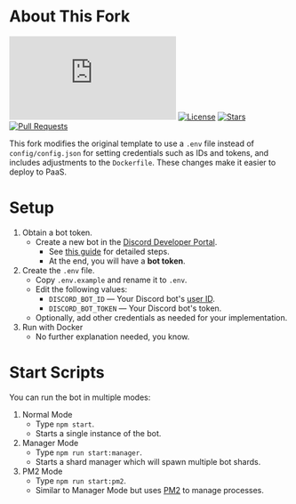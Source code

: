 # About This Fork

[![discord.js](https://img.shields.io/github/package-json/dependency-version/Efo-YU/Discord-Bot-TypeScript-Template-With-Dotenv/discord.js)](https://discord.js.org/)
[![License](https://img.shields.io/badge/license-MIT-blue)](https://opensource.org/licenses/MIT)
[![Stars](https://img.shields.io/github/stars/Efo-YU/Discord-Bot-TypeScript-Template-With-Dotenv.svg)](https://github.com/Efo-YU/Discord-Bot-TypeScript-Template-With-Dotenv/stargazers)
[![Pull Requests](https://img.shields.io/badge/Pull%20Requests-Welcome!-brightgreen)](https://github.com/Efo-YU/Discord-Bot-TypeScript-Template-With-Dotenv/pulls)

This fork modifies the original template to use a `.env` file instead of `config/config.json` for setting credentials such as IDs and tokens, and includes adjustments to the `Dockerfile`. These changes make it easier to deploy to PaaS.

# Setup

1. Obtain a bot token.
    - Create a new bot in the [Discord Developer Portal](https://discord.com/developers/applications/).
        - See [this guide](https://www.writebots.com/discord-bot-token/) for detailed steps.
        - At the end, you will have a **bot token**.
2. Create the `.env` file.
    - Copy `.env.example` and rename it to `.env`.
    - Edit the following values:
        - `DISCORD_BOT_ID` — Your Discord bot's [user ID](https://techswift.org/2020/04/22/how-to-find-your-user-id-on-discord/).
        - `DISCORD_BOT_TOKEN` — Your Discord bot's token.
    - Optionally, add other credentials as needed for your implementation.
3. Run with Docker
    - No further explanation needed, you know.

# Start Scripts

You can run the bot in multiple modes:

1. Normal Mode
    - Type `npm start`.
    - Starts a single instance of the bot.
2. Manager Mode
    - Type `npm run start:manager`.
    - Starts a shard manager which will spawn multiple bot shards.
3. PM2 Mode
    - Type `npm run start:pm2`.
    - Similar to Manager Mode but uses [PM2](https://pm2.keymetrics.io/) to manage processes.
